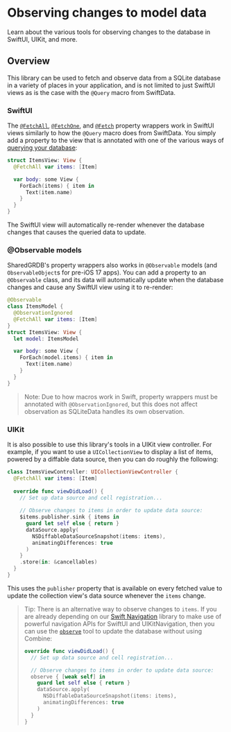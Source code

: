 # Observing changes to model data

Learn about the various tools for observing changes to the database in SwiftUI, UIKit, and more.

## Overview

This library can be used to fetch and observe data from a SQLite database in a variety of places
in your application, and is not limited to just SwiftUI views as is the case with the `@Query`
macro from SwiftData.

### SwiftUI

The [`@FetchAll`](<doc:FetchAll>), [`@FetchOne`](<doc:FetchOne>), and [`@Fetch`](<doc:Fetch>) 
property wrappers work in SwiftUI views similarly to how the `@Query` macro does from SwiftData. 
You simply add a property to the view that is annotated with one of the various ways of 
 [querying your database](<doc:Fetching>):

```swift
struct ItemsView: View {
  @FetchAll var items: [Item]

  var body: some View {
    ForEach(items) { item in
      Text(item.name)
    }
  }
}
```

The SwiftUI view will automatically re-render whenever the database changes that causes the
queried data to update.

### @Observable models

SharedGRDB's property wrappers also works in `@Observable` models (and `ObservableObject`s for
pre-iOS 17 apps). You can add a property to an `@Observable` class, and its data will automatically
update when the database changes and cause any SwiftUI view using it to re-render:

```swift
@Observable
class ItemsModel {
  @ObservationIgnored
  @FetchAll var items: [Item]
}
struct ItemsView: View {
  let model: ItemsModel

  var body: some View {
    ForEach(model.items) { item in
      Text(item.name)
    }
  }
}
```

> Note: Due to how macros work in Swift, property wrappers must be annotated with
> `@ObservationIgnored`, but this does not affect observation as SQLiteData handles its own
> observation.

### UIKit

It is also possible to use this library's tools in a UIKit view controller. For example, if you
want to use a `UICollectionView` to display a list of items, powered by a diffable data source,
then you can do roughly the following:

```swift
class ItemsViewController: UICollectionViewController {
  @FetchAll var items: [Item]
  
  override func viewDidLoad() {
    // Set up data source and cell registration...
    
    // Observe changes to items in order to update data source:
    $items.publisher.sink { items in 
      guard let self else { return }
      dataSource.apply(
        NSDiffableDataSourceSnapshot(items: items), 
        animatingDifferences: true
      )
    }
    .store(in: &cancellables)
  }
}
```

This uses the `publisher` property that is available on every fetched value to update the collection
view's data source whenever the `items` change.

> Tip: There is an alternative way to observe changes to `items`. If you are already depending on 
> our [Swift Navigation][swift-nav-gh] library to make use of powerful navigation APIs for SwiftUI 
> and UIKitNavigation, then you can use the [`observe`][observe-docs] tool to update the database
> without using Combine:
> 
> ```swift
> override func viewDidLoad() {
>   // Set up data source and cell registration...
> 
>   // Observe changes to items in order to update data source:
>   observe { [weak self] in
>     guard let self else { return }
>     dataSource.apply(
>       NSDiffableDataSourceSnapshot(items: items), 
>       animatingDifferences: true
>     )
>   }
> }
> ```

[swift-nav-gh]: http://github.com/pointfreeco/swift-navigation
[observe-docs]: https://swiftpackageindex.com/pointfreeco/swift-navigation/main/documentation/swiftnavigation/objectivec/nsobject/observe(_:)-94oxy
